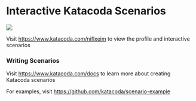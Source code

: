 # Interactive Katacoda Scenarios

[![](http://shields.katacoda.com/katacoda/niflxeim/count.svg)](https://www.katacoda.com/niflxeim "Get your profile on Katacoda.com")

Visit https://www.katacoda.com/niflxeim to view the profile and interactive scenarios

### Writing Scenarios
Visit https://www.katacoda.com/docs to learn more about creating Katacoda scenarios

For examples, visit https://github.com/katacoda/scenario-example
